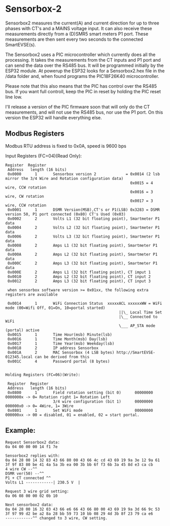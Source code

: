 # Sensorbox-2
Sensorbox2 measures the current(A) and current direction for up to three phases with CT's and a MAINS voltage input.
It can also receive these measurements directly from a (D)SMR5 smart meters P1 port.
These measurements are then sent every two seconds to the connected SmartEVSE(s).

The Sensorbox2 uses a PIC microcontroller which currently does all the processing. It takes the measurements from the CT inputs and P1 port and can send the data over the RS485 bus.
It will be programmed initially by the ESP32 module. At powerup the ESP32 looks for a Sensorbox2.hex file in the /data folder and, when found programs the PIC18F26K40 microcontroller.

Please note that this also means that the PIC has control over the RS485 bus. If you want full controll, keep the PIC in reset by holding the PIC reset line low.

I'll release a version of the PIC firmware soon that will only do the CT measurements, and will not use the RS485 bus, nor use the P1 port.
On this version the ESP32 will handle everything else.

## Modbus Registers

Modbus RTU address is fixed to 0x0A, speed is 9600 bps 

   
Input Registers (FC=04)(Read Only):

    Register  Register  
     Address   length (16 bits)
     0x0000      1       Sensorbox version 2             = 0x0014 (2 lsb mirror the 3/4 Wire and Rotation configuration data)
                                                           0x0015 = 4 wire, CCW rotation
                                                           0x0016 = 3 wire, CW rotation      
                                                           0x0017 = 3 wire, CCW rotation  
     0x0001      1       DSMR Version(MSB),CT's or P1(LSB) 0x3283 = DSMR version 50, P1 port connected (0x80) CT's Used (0x03)                    
     0x0002      2       Volts L1 (32 bit floating point), Smartmeter P1 data
     0x0004      2       Volts L2 (32 bit floating point), Smartmeter P1 data
     0x0006      2       Volts L3 (32 bit floating point), Smartmeter P1 data
     0x0008      2       Amps L1 (32 bit floating point), Smartmeter P1 data
     0x000A      2       Amps L2 (32 bit floating point), Smartmeter P1 data
     0x000C      2       Amps L3 (32 bit floating point), Smartmeter P1 data
     0x000E      2       Amps L1 (32 bit floating point), CT imput 1
     0x0010      2       Amps L2 (32 bit floating point), CT input 2
     0x0012      2       Amps L3 (32 bit floating point), CT input 3
     
     when sensorbox software version >= 0x01xx, the following extra registers are available

     0x0014      1       WiFi Connection Status  xxxxxACL xxxxxxWW = WiFi mode (00=Wifi Off, 01=On, 10=portal started)
                                                      ||\_ Local Time Set
                                                      |\__ Connected to WiFi
                                                      \___ AP_STA mode (portal) active
     0x0015      1       Time Hour(msb) Minute(lsb)
     0x0016      1       Time Month(msb) Day(lsb)
     0x0017      1       Time Year(msb) Weekday(lsb)
     0x0018      2       IP address Sensorbox
     0x001A      2       MAC Sensorbox (4 LSB bytes) http://SmartEVSE-012345.local can be derived from this
     0x001C      4       Password portal (8 bytes)
 
    
    Holding Registers (FC=06)(Write):
    
     Register  Register  
     Address   length (16 bits) 
     0x0800      1       Field rotation setting (bit 0)      00000000 0000000x -> 0= Rotation right 1= Rotation Left
                         3/4 wire configuration (bit 1)      00000000 000000x0 -> 0= 4Wire, 1= 3Wire
     0x0801      1       Set WiFi mode                       00000000 000000xx -> 00 = disabled, 01 = enabled, 02 = start portal.   

## Example:

    Request Sensorbox2 data:
    0a 04 00 00 00 14 f1 7e
    
    Sensorbox2 replies with:
    0a 04 28 00 14 32 83 43 66 80 00 43 66 4c cd 43 69 19 9a 3e 12 9a 61 3f 9f 83 80 be 41 4a 5a 3b ea 00 3b bb 6f f3 6b 3a 45 8d e3 ca cb
    4 wire CW --^^
    DSMR ver(50) --^^
    P1 + CT connected ^^
    Volts L1 ------------| 230.5 V  |			 
    					 
    Request 3 wire grid setting:
    0a 06 08 00 00 02 0b 10		
    
    Next sensorbox2 data:
    0a 04 28 00 16 32 03 43 66 e6 66 43 66 80 00 43 69 19 9a 3d 66 9c 53 3f 97 99 d2 be a2 8a 28 bb 59 73 10 bb 08 29 4d 3b 8f 23 79 ca e6 			 
    ------------^^ changed to 3 wire, CW setting.






